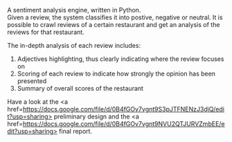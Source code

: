 A sentiment analysis engine, written in Python.   
Given a review, the system classifies it into postive, negative or neutral.
It is possible to crawl reviews of a certain restaurant and get an analysis of
the reviews for that restaurant. 

The in-depth analysis of each review includes:  
1. Adjectives highlighting, thus clearly indicating where the review focuses on  
2. Scoring of each review to indicate how strongly the opinion has been presented  
3. Summary of overall scores of the restaurant  

Have a look at the 
<a href=https://docs.google.com/file/d/0B4fGOv7vgnt9S3pJTFNENzJ3djQ/edit?usp=sharing> preliminary design</a>
and the 
<a href=https://docs.google.com/file/d/0B4fGOv7vgnt9NVU2QTJURVZmbEE/edit?usp=sharing> final report</a>.  

